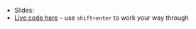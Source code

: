 * Slides: 
* [Live code here](https://colab.research.google.com/github/jsoma/2023-journalismai/blob/main/code-samples.ipynb) – use `shift+enter` to work your way through